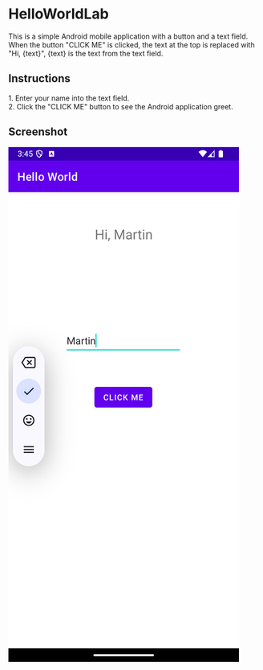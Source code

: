<h1>HelloWorldLab</h1>

This is a simple Android mobile application with a button and a text field. <br>
When the button "CLICK ME" is clicked, the text at the top is replaced with "Hi, {text}", {text} is the text from the text field.<br>

<h2>Instructions</h2>
1. Enter your name into the text field.<br>
2. Click the "CLICK ME" button to see the Android application greet.

<h2>Screenshot</h2>

![Photo](Martin_Hello.png)

